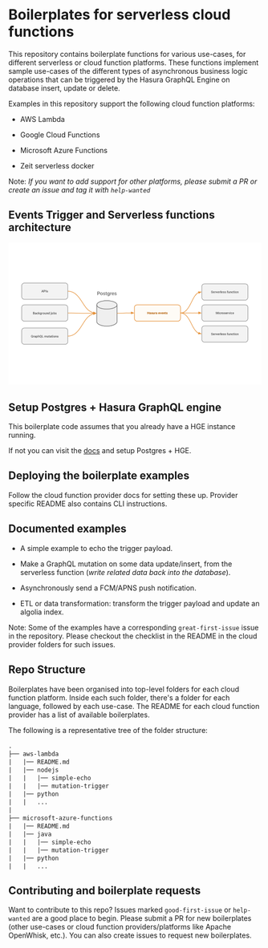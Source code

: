 # Boilerplates for serverless cloud functions

This repository contains boilerplate functions for various use-cases, for different serverless or cloud function platforms. These functions implement sample use-cases of the different types of asynchronous business logic operations that can be triggered by the Hasura GraphQL Engine on database insert, update or delete.

Examples in this repository support the following cloud function platforms:

* AWS Lambda

* Google Cloud Functions

* Microsoft Azure Functions

* Zeit serverless docker

Note: *If you want to add support for other platforms, please submit a PR or create an issue and tag it with `help-wanted`*


## Events Trigger and Serverless functions architecture

![Architecture diagram](assets/basic-event-triggers-arch-diagram.png)

## Setup Postgres + Hasura GraphQL engine
This boilerplate code assumes that you already have a HGE instance running.

If not you can visit the [docs](https://docs.hasura.io/1.0/graphql/manual/getting-started/index.html) and setup Postgres + HGE.

## Deploying the boilerplate examples

Follow the cloud function provider docs for setting these up. Provider specific README also contains CLI instructions.

## Documented examples

* A simple example to echo the trigger payload.

* Make a GraphQL mutation on some data update/insert, from the serverless function (*write related data back into the database*).

* Asynchronously send a FCM/APNS push notification.

* ETL or data transformation: transform the trigger payload and update an algolia index.

Note: Some of the examples have a corresponding `great-first-issue` issue in the repository. Please checkout the checklist in the README in the cloud provider folders for such issues.

## Repo Structure

Boilerplates have been organised into top-level folders for each cloud function platform. Inside each such folder, there's a folder for each language, followed by each use-case. The README for each cloud function provider has a list of available boilerplates.

The following is a representative tree of the folder structure:

    .
    ├── aws-lambda
    |   |── README.md
    |   |── nodejs
    |   |   |── simple-echo
    |   |   |── mutation-trigger
    |   |── python
    |   |   ...
    |
    ├── microsoft-azure-functions
    |   |── README.md 
    |   |── java
    |   |   |── simple-echo
    |   |   |── mutation-trigger
    |   |── python
    |   |   ...

    
## Contributing and boilerplate requests

Want to contribute to this repo? Issues marked `good-first-issue` or `help-wanted` are a good place to begin. Please submit a PR for new boilerplates (other use-cases or cloud function providers/platforms like Apache OpenWhisk, etc.). You can also create issues to request new boilerplates.
